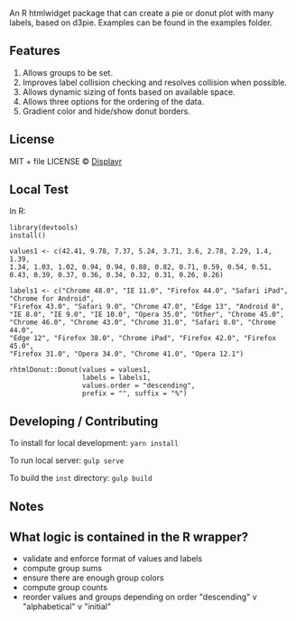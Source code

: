 An R htmlwidget package that can create a pie or donut plot with many labels, based on d3pie.
Examples can be found in the examples folder.

Features
-------
1. Allows groups to be set.
2. Improves label collision checking and resolves collision when possible.
3. Allows dynamic sizing of fonts based on available space.
4. Allows three options for the ordering of the data.
5. Gradient color and hide/show donut borders.


License
-------
MIT + file LICENSE © [Displayr](https://www.displayr.com)

Local Test
-------

In R:

    library(devtools)
    install()
    
    values1 <- c(42.41, 9.78, 7.37, 5.24, 3.71, 3.6, 2.78, 2.29, 1.4, 1.39,
    1.34, 1.03, 1.02, 0.94, 0.94, 0.88, 0.82, 0.71, 0.59, 0.54, 0.51,
    0.43, 0.39, 0.37, 0.36, 0.34, 0.32, 0.31, 0.26, 0.26)
     
    labels1 <- c("Chrome 48.0", "IE 11.0", "Firefox 44.0", "Safari iPad", "Chrome for Android",
    "Firefox 43.0", "Safari 9.0", "Chrome 47.0", "Edge 13", "Android 0",
    "IE 8.0", "IE 9.0", "IE 10.0", "Opera 35.0", "Other", "Chrome 45.0",
    "Chrome 46.0", "Chrome 43.0", "Chrome 31.0", "Safari 8.0", "Chrome 44.0",
    "Edge 12", "Firefox 38.0", "Chrome iPad", "Firefox 42.0", "Firefox 45.0",
    "Firefox 31.0", "Opera 34.0", "Chrome 41.0", "Opera 12.1")
     
    rhtmlDonut::Donut(values = values1,
                      labels = labels1,
                      values.order = "descending",
                      prefix = "", suffix = "%")
                      
Developing / Contributing
------

To install for local development: `yarn install`

To run local server: `gulp serve`

To build the `inst` directory: `gulp build`

Notes
----

## What logic is contained in the R wrapper?
  * validate and enforce format of values and labels
  * compute group sums
  * ensure there are enough group colors
  * compute group counts
  * reorder values and groups depending on order "descending" v "alphabetical" v "initial"
  